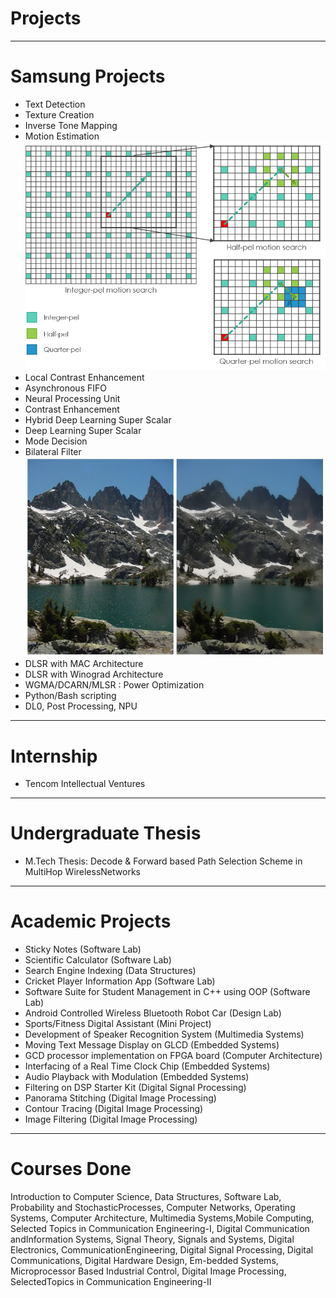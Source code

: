 # Projects

---

# Samsung Projects

* Text Detection
* Texture Creation
* Inverse Tone Mapping
* Motion Estimation
  ![](../images/motion_estimation.png)
* Local Contrast Enhancement
* Asynchronous FIFO
* Neural Processing Unit
* Contrast Enhancement
* Hybrid Deep Learning Super Scalar
* Deep Learning Super Scalar
* Mode Decision
* Bilateral Filter
  ![](../images/bilateral_filter.jpg)
* DLSR with MAC Architecture
* DLSR with Winograd Architecture
* WGMA/DCARN/MLSR : Power Optimization
* Python/Bash scripting
* DL0, Post Processing, NPU

---

# Internship

* Tencom Intellectual Ventures

---

# Undergraduate Thesis

* M.Tech Thesis: Decode & Forward based Path Selection Scheme in MultiHop WirelessNetworks

---

# Academic Projects

* Sticky Notes (Software Lab)
* Scientific Calculator (Software Lab)
* Search Engine Indexing (Data Structures)
* Cricket Player Information App (Software Lab)
* Software Suite for Student Management in C++ using OOP (Software Lab)
* Android Controlled Wireless Bluetooth Robot Car (Design Lab)
* Sports/Fitness Digital Assistant (Mini Project)
* Development of Speaker Recognition System (Multimedia Systems)
* Moving Text Message Display on GLCD (Embedded Systems)
* GCD processor implementation on FPGA board (Computer Architecture)
* Interfacing of a Real Time Clock Chip (Embedded Systems)
* Audio Playback with Modulation (Embedded Systems)
* Filtering on DSP Starter Kit (Digital Signal Processing)
* Panorama Stitching (Digital Image Processing)
* Contour Tracing (Digital Image Processing)
* Image Filtering (Digital Image Processing)

---

# Courses Done

Introduction to Computer Science, Data Structures, Software Lab, Probability and StochasticProcesses, Computer Networks, Operating Systems, Computer Architecture, Multimedia Systems,Mobile Computing, Selected Topics in Communication Engineering-I, Digital Communication andInformation Systems, Signal Theory, Signals and Systems, Digital Electronics, CommunicationEngineering, Digital Signal Processing, Digital Communications, Digital Hardware Design, Em-bedded Systems, Microprocessor Based Industrial Control, Digital Image Processing, SelectedTopics in Communication Engineering-II
